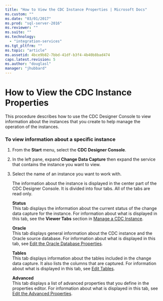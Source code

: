 ```yaml
---
title: "How to View the CDC Instance Properties | Microsoft Docs"
ms.custom: ""
ms.date: "03/01/2017"
ms.prod: "sql-server-2016"
ms.reviewer: ""
ms.suite: ""
ms.technology: 
  - "integration-services"
ms.tgt_pltfrm: ""
ms.topic: "article"
ms.assetid: 4bce9b82-7bbd-41df-b3f4-4b40b8bad474
caps.latest.revision: 5
ms.author: "douglasl"
manager: "jhubbard"
---
```

# How to View the CDC Instance Properties
  This procedure describes how to use the CDC Designer Console to view information about the instances that you create to help manage the operation of the instances.  
  
### To view information about a specific instance  
  
1.  From the **Start** menu, select the **CDC Designer Console**.  
  
2.  In the left pane, expand **Change Data Capture** then expand the service that contains the instance you want to view.  
  
3.  Select the name of an instance you want to work with.  
  
     The information about the instance is displayed in the center part of the CDC Designer Console. It is divided into four tabs. All of the tabs are read only.  
  
     **Status**  
     This tab displays the information about the current status of the change data capture for the instance. For information about what is displayed in this tab, see the **Viewer Tabs** section in [Manage a CDC Instance](../../integration-services/change-data-capture/manage-a-cdc-instance.md).  
  
     **Oracle**  
     This tab displays general information about the CDC instance and the Oracle source database. For information about what is displayed in this tab, see [Edit the Oracle Database Properties](../../integration-services/change-data-capture/edit-the-oracle-database-properties.md).  
  
     **Tables**  
     This tab displays information about the tables included in the change data capture. It also lists the columns that are captured. For information about what is displayed in this tab, see [Edit Tables](../../integration-services/change-data-capture/edit-tables.md).  
  
     **Advanced**  
     This tab displays a list of advanced properties that you define in the properties editor. For information about what is displayed in this tab, see [Edit the Advanced Properties](../../integration-services/change-data-capture/edit-the-advanced-properties.md).  
  
  